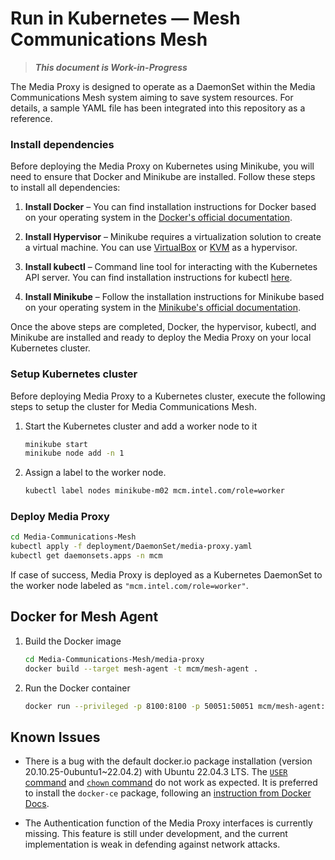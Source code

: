 # Run in Kubernetes — Mesh Communications Mesh

> ***This document is Work-in-Progress***

The Media Proxy is designed to operate as a DaemonSet within the Media Communications Mesh system
aiming to save system resources. For details, a sample YAML file has been integrated into this repository as a reference.


### Install dependencies

Before deploying the Media Proxy on Kubernetes using Minikube, you will need to ensure that Docker and Minikube are installed.
Follow these steps to install all dependencies:

1. **Install Docker** – You can find installation instructions for Docker based on your operating system in the [Docker's official documentation](https://docs.docker.com/get-docker/).

2. **Install Hypervisor** – Minikube requires a virtualization solution to create a virtual machine. You can use [VirtualBox](https://www.virtualbox.org/) or [KVM](https://www.linux-kvm.org/page/Main_Page) as a hypervisor.

3. **Install kubectl** – Command line tool for interacting with the Kubernetes API server. You can find installation instructions for kubectl [here](https://kubernetes.io/docs/tasks/tools/install-kubectl/).

4. **Install Minikube** – Follow the installation instructions for Minikube based on your operating system in the [Minikube's official documentation](https://minikube.sigs.k8s.io/docs/start/).

Once the above steps are completed, Docker, the hypervisor, kubectl, and Minikube are installed and ready to deploy the Media Proxy on your local Kubernetes cluster.

### Setup Kubernetes cluster
Before deploying Media Proxy to a Kubernetes cluster, execute the following steps to setup the cluster for Media Communications Mesh.

1. Start the Kubernetes cluster and add a worker node to it

   ```bash
   minikube start
   minikube node add -n 1
   ```

2. Assign a label to the worker node.

   ```bash
   kubectl label nodes minikube-m02 mcm.intel.com/role=worker
   ```

### Deploy Media Proxy

```bash
cd Media-Communications-Mesh
kubectl apply -f deployment/DaemonSet/media-proxy.yaml
kubectl get daemonsets.apps -n mcm
```

If case of success, Media Proxy is deployed as a Kubernetes DaemonSet to the worker node
labeled as `"mcm.intel.com/role=worker"`.

## Docker for Mesh Agent

1. Build the Docker image

   ```bash
   cd Media-Communications-Mesh/media-proxy
   docker build --target mesh-agent -t mcm/mesh-agent .
   ```

2. Run the Docker container

   ```bash
   docker run --privileged -p 8100:8100 -p 50051:50051 mcm/mesh-agent:latest
   ```

## Known Issues
- There is a bug with the default docker.io package installation (version 20.10.25-0ubuntu1~22.04.2) with Ubuntu 22.04.3 LTS. The [`USER` command](https://github.com/moby/moby/issues/46355) and [`chown` command](https://github.com/moby/moby/issues/46161) do not work as expected. It is preferred to install the `docker-ce` package, following an [instruction from Docker Docs](https://docs.docker.com/engine/install/ubuntu/).

- The Authentication function of the Media Proxy interfaces is currently missing. This feature is still under development, and the current implementation is weak in defending against network attacks.

<!-- References -->
[license-img]: https://img.shields.io/badge/License-BSD_3--Clause-blue.svg
[license]: https://opensource.org/license/bsd-3-clause
